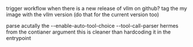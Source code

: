 trigger workflow when there is a new release of vllm on github?
tag the my image with the vllm version
(do that for the current version too)

parse acutally the --enable-auto-tool-choice --tool-call-parser hermes from the contianer argument this is cleaner than hardcoding it in the entrypoint